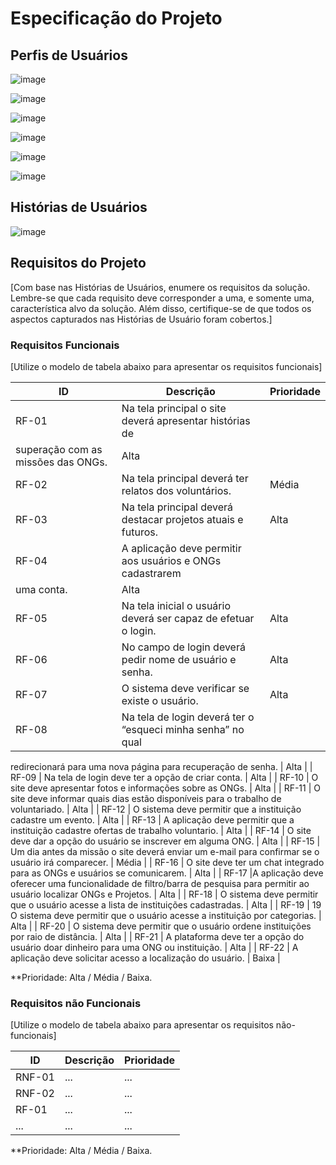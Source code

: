 # Especificação do Projeto

## Perfis de Usuários


![image](https://github.com/ICEI-PUC-Minas-PMV-ADS/pmv-ads-2024-1-e1-proj-web-t11-pmv-ads-2024-1-e1-projetovat/assets/165384143/63e0f896-19f8-4d52-b4a4-a81641de90c1)

![image](https://github.com/ICEI-PUC-Minas-PMV-ADS/pmv-ads-2024-1-e1-proj-web-t11-pmv-ads-2024-1-e1-projetovat/assets/165384143/d50fd74c-4f51-4bc9-a82b-0f3f8350b3f7)

![image](https://github.com/ICEI-PUC-Minas-PMV-ADS/pmv-ads-2024-1-e1-proj-web-t11-pmv-ads-2024-1-e1-projetovat/assets/165384143/99fac715-8172-4b5d-a206-83d0903bff9c)

![image](https://github.com/ICEI-PUC-Minas-PMV-ADS/pmv-ads-2024-1-e1-proj-web-t11-pmv-ads-2024-1-e1-projetovat/assets/165384143/e7f701ad-6d8d-4e31-bc66-58263ccf7fc7)

![image](https://github.com/ICEI-PUC-Minas-PMV-ADS/pmv-ads-2024-1-e1-proj-web-t11-pmv-ads-2024-1-e1-projetovat/assets/165384143/164390b2-144b-4749-87d3-3453d255674f)

![image](https://github.com/ICEI-PUC-Minas-PMV-ADS/pmv-ads-2024-1-e1-proj-web-t11-pmv-ads-2024-1-e1-projetovat/assets/165384143/bded9c6d-fd1d-4104-9596-90ff5f581564)

## Histórias de Usuários

![image](https://github.com/ICEI-PUC-Minas-PMV-ADS/pmv-ads-2024-1-e1-proj-web-t11-pmv-ads-2024-1-e1-projetovat/assets/165384143/6864751f-93d6-42fb-9796-086d05420aea)



## Requisitos do Projeto

[Com base nas Histórias de Usuários, enumere os requisitos da solução. Lembre-se que cada requisito deve corresponder a uma, e somente uma, característica alvo da solução. Além disso, certifique-se de que todos os aspectos capturados nas Histórias de Usuário foram cobertos.]

### Requisitos Funcionais

[Utilize o modelo de tabela abaixo para apresentar os requisitos funcionais]

|ID    | Descrição                | Prioridade |
|-------|---------------------------------|----|
| RF-01 | Na tela principal o site deverá apresentar histórias de
superação com as missões das ONGs.                     | Alta  | 
| RF-02 |  Na tela principal deverá ter relatos dos voluntários.  | Média |
| RF-03 |  Na tela principal deverá destacar projetos atuais e futuros. | Alta  | 
| RF-04 |  A aplicação deve permitir aos usuários e ONGs cadastrarem
uma conta. | Alta  | 
| RF-05 | Na tela inicial o usuário deverá ser capaz de efetuar o login. | Alta  | 
| RF-06 | No campo de login deverá pedir nome de usuário e senha. | Alta  |
| RF-07 | O sistema deve verificar se existe o usuário. | Alta  | 
| RF-08 | Na tela de login deverá ter o “esqueci minha senha” no qual
redirecionará para uma nova página para recuperação de
senha.  | Alta  | 
| RF-09 | Na tela de login deve ter a opção de criar conta.  | Alta  |
| RF-10 | O site deve apresentar fotos e informações sobre as ONGs. | Alta  | 
| RF-11 |  O site deve informar quais dias estão disponíveis para o
trabalho de voluntariado. | Alta  |
| RF-12 | O sistema deve permitir que a instituição cadastre um evento. | Alta  | 
| RF-13 | A aplicação deve permitir que a instituição cadastre ofertas
de trabalho voluntario. | Alta  | 
| RF-14 | O site deve dar a opção do usuário se inscrever em alguma
ONG. | Alta  |
| RF-15 | Um dia antes da missão o site deverá enviar um e-mail para
confirmar se o usuário irá comparecer.    | Média | 
| RF-16 | O site deve ter um chat integrado para as ONGs e usuários
se comunicarem. | Alta | 
| RF-17 |A aplicação deve oferecer uma funcionalidade de filtro/barra
de pesquisa para permitir ao usuário localizar ONGs e
Projetos. | Alta  |
| RF-18 | O sistema deve permitir que o usuário acesse a lista de
instituições cadastradas.  | Alta  | 
| RF-19 | 19 O sistema deve permitir que o usuário acesse a instituição
por categorias. | Alta | 
| RF-20 | O sistema deve permitir que o usuário ordene instituições por
raio de distância. | Alta  |
| RF-21 | A plataforma deve ter a opção do usuário doar dinheiro para
uma ONG ou instituição. | Alta  | 
| RF-22 | A aplicação deve solicitar acesso a localização do usuário.  | Baixa  | 

**Prioridade: Alta / Média / Baixa. 

### Requisitos não Funcionais

[Utilize o modelo de tabela abaixo para apresentar os requisitos não-funcionais]

|ID    | Descrição                | Prioridade |
|--------|---------------------------------|----|
| RNF-01 |  ...                    | ...   | 
| RNF-02 |  ...                    | ...   |
| RF-01 |  ...                     | ...   | 
|  ...  |  ...                     | ...   |

**Prioridade: Alta / Média / Baixa. 

